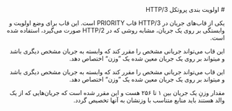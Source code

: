 <div dir="rtl">
# اولویت بندی پروتکل HTTP/3

یکی از قاب‌های جریان در 3/HTTP قاب PRIORITY است. این قاب برای وضع اولویت و وابستگی بر روی یک جریان، مشابه روشی که در 2/HTTP صورت می‌گیرد، استفاده شده است.

این قاب می‌تواند جریانی مشخص را مقرر کند که وابسته به جریان مشخص دیگری باشد و میتواند بر روی یک جریان معین شده یک ”وزن“ اختصاص دهد.

این قاب می‌تواند جریانی مشخص را مقرر کند که وابسته به جریان مشخص دیگری باشد و میتواند بر روی یک جریان معین شده یک ”وزن“ اختصاص دهد.

مقدار وزنِ یک جریان بین ۱ تا ۲۵۶ هست و این مقرر شده است که جریان‌هایی که از یک والد هستند باید منابع متناسب با وزنشان به آنها تخصیص گردد.
</div>
